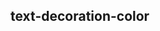 ## text-decoration-color


<!-- CSSJSON.text-decoration-color.description -->

<!-- CSSJSON.text-decoration-color.syntax -->

<!-- CSSJSON.text-decoration-color.values -->

<!-- CSSJSON.text-decoration-color.compatibility -->

<!-- CSSJSON.text-decoration-color.reference -->